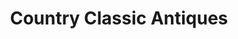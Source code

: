 ---
title: "Country Classic Antiques"
url: /bolivar/country-classic-antiques/
shop: Antiquitäten
---